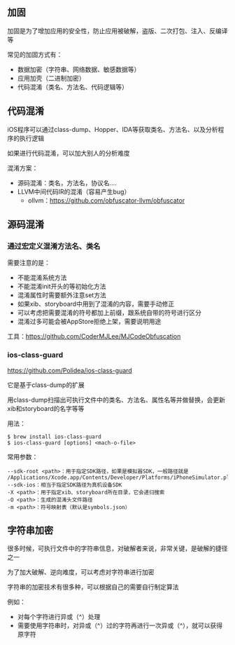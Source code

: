 ## 加固

加固是为了增加应用的安全性，防止应用被破解，盗版、二次打包、注入、反编译等

常见的加固方式有：

- 数据加密（字符串、网络数据、敏感数据等）
- 应用加壳（二进制加密）
- 代码混淆（类名、方法名、代码逻辑等）

## 代码混淆

iOS程序可以通过class-dump、Hopper、IDA等获取类名、方法名、以及分析程序的执行逻辑

如果进行代码混淆，可以加大别人的分析难度

混淆方案：

- 源码混淆：类名，方法名，协议名....
- LLVM中间代码IR的混淆（容易产生bug）
  - ollvm：https://github.com/obfuscator-llvm/obfuscator

## 源码混淆

### 通过宏定义混淆方法名、类名

需要注意的是：

- 不能混淆系统方法
- 不能混淆init开头的等初始化方法
- 混淆属性时需要额外注意set方法
- 如果xib、storyboard中用到了混淆的内容，需要手动修正
- 可以考虑把需要混淆的符号都加上前缀，跟系统自带的符号进行区分
- 混淆过多可能会被AppStore拒绝上架，需要说明用途

工具：https://github.com/CoderMJLee/MJCodeObfuscation

### ios-class-guard

https://github.com/Polidea/ios-class-guard

它是基于class-dump的扩展

用class-dump扫描出可执行文件中的类名、方法名、属性名等并做替换，会更新xib和storyboard的名字等等

用法：

```
$ brew install ios-class-guard
$ ios-class-guard [options] <mach-o-file>
```

常用参数：

```
--sdk-root <path>：用于指定SDK路径，如果是模拟器SDK，一般路径就是
/Applications/Xcode.app/Contents/Developer/Platforms/iPhoneSimulator.platform/Developer/SDKs/iPhoneSimulator.sdk
--sdk-ios：相当于指定SDK路径为真机设备SDK
-X <path>：用于指定xib、storyboard所在目录，它会递归搜索
-O <path>：生成的混淆头文件路径
-m <path>：符号映射表（默认是symbols.json）
```

## 字符串加密

很多时候，可执行文件中的字符串信息，对破解者来说，非常关键，是破解的捷径之一

为了加大破解、逆向难度，可以考虑对字符串进行加密

字符串的加密技术有很多种，可以根据自己的需要自行制定算法

例如：

- 对每个字符进行异或（^）处理
- 需要使用字符串时，对异或（^）过的字符再进行一次异或（^），就可以获得原字符